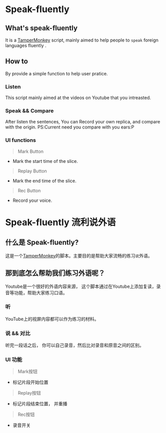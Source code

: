 # Speak-fluently

## What's speak-fluently
It is a [TamperMonkey](https://www.tampermonkey.net/) script, mainly aimed to help people to `speak` foreign languages fluently .

## How to
By provide a simple function to help user pratice.

### Listen
This script mainly aimed at the videos on Youtube that you intreasted.

### Speak && Compare
After listen the sentences, You can Record your own replica, and compare with the origin. PS:Current need you compare with you ears:P


### UI functions
> Mark Button
 * Mark the start time of the slice.
> Replay Button
 * Mark the end time of the slice.

> Rec Button
* Record your voice.
 
 
 # Speak-fluently 流利说外语
 
 ## 什么是 Speak-fluently?
 这是一个[TamperMonkey](https://www.tampermonkey.net/)的脚本。主要目的是帮助大家流畅的练习`说`外语。
 
 ## 那到底怎么帮助我们练习外语呢？
 Youtube是一个很好的外语内容来源， 这个脚本通过在Youtube上添加复读，录音等功能，帮助大家练习口语。
 
 ### 听
 YouTube上的视屏内容都可以作为练习的材料。
 
 ### 说 && 对比
 听完一段话之后， 你可以自己录音，然后比对录音和原音之间的区别。
 
 ### UI 功能
 > Mark按钮
 * 标记片段开始位置
 > Replay按钮
 * 标记片段结束位置， 并重播
 
 > Rec按钮
 * 录音开关
 
 

